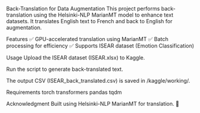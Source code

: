 Back-Translation for Data Augmentation
This project performs back-translation using the Helsinki-NLP MarianMT model to enhance text datasets. It translates English text to French and back to English for augmentation.

Features
✅ GPU-accelerated translation using MarianMT
✅ Batch processing for efficiency
✅ Supports ISEAR dataset (Emotion Classification)

Usage
Upload the ISEAR dataset (ISEAR.xlsx) to Kaggle.

Run the script to generate back-translated text.

The output CSV (ISEAR_back_translated.csv) is saved in /kaggle/working/.

Requirements
torch
transformers
pandas
tqdm

Acknowledgment
Built using Helsinki-NLP MarianMT for translation. 🚀
